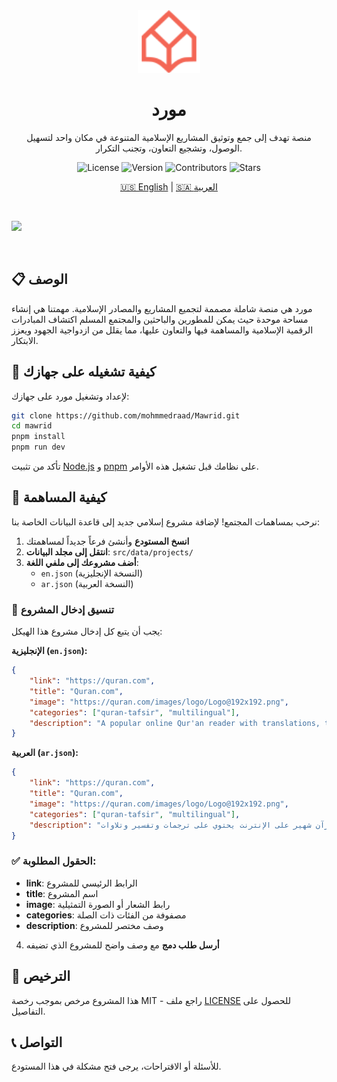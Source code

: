 <div align="center">
  <img src="./public/logo.svg" height="100" alt="Mawrid Logo"/>
  <h1>مورد</h1>
  <p>منصة تهدف إلى جمع وتوثيق المشاريع الإسلامية المتنوعة في مكان واحد لتسهيل الوصول، وتشجيع التعاون، وتجنب التكرار.</p>

![License](https://img.shields.io/badge/license-MIT-blue.svg)
![Version](https://img.shields.io/github/package-json/v/mohmmedraad/mawrid)
![Contributors](https://img.shields.io/github/contributors/mohmmedraad/mawrid)
![Stars](https://img.shields.io/github/stars/mohmmedraad/mawrid?style=social)

[🇺🇸 English](README.md) | [🇸🇦 العربية](README.ar.md)

</div>

<br/>

![](https://i.imgur.com/waxVImv.png)

<br/>

## 📋 الوصف

مورد هي منصة شاملة مصممة لتجميع المشاريع والمصادر الإسلامية. مهمتنا هي إنشاء مساحة موحدة حيث يمكن للمطورين والباحثين والمجتمع المسلم اكتشاف المبادرات الرقمية الإسلامية والمساهمة فيها والتعاون عليها، مما يقلل من ازدواجية الجهود ويعزز الابتكار.

## 🚀 كيفية تشغيله على جهازك

لإعداد وتشغيل مورد على جهازك:

```bash
git clone https://github.com/mohmmedraad/Mawrid.git
cd mawrid
pnpm install
pnpm run dev
```

تأكد من تثبيت [Node.js](https://nodejs.org/) و [pnpm](https://pnpm.io/) على نظامك قبل تشغيل هذه الأوامر.

## 🤝 كيفية المساهمة

نرحب بمساهمات المجتمع! لإضافة مشروع إسلامي جديد إلى قاعدة البيانات الخاصة بنا:

1. **انسخ المستودع** وأنشئ فرعاً جديداً لمساهمتك
2. **انتقل إلى مجلد البيانات**: `src/data/projects/`
3. **أضف مشروعك إلى ملفي اللغة**:
    - `en.json` (النسخة الإنجليزية)
    - `ar.json` (النسخة العربية)

### 📝 تنسيق إدخال المشروع

يجب أن يتبع كل إدخال مشروع هذا الهيكل:

**الإنجليزية (`en.json`):**

```json
{
    "link": "https://quran.com",
    "title": "Quran.com",
    "image": "https://quran.com/images/logo/Logo@192x192.png",
    "categories": ["quran-tafsir", "multilingual"],
    "description": "A popular online Qur'an reader with translations, tafsir, and recitations."
}
```

**العربية (`ar.json`):**

```json
{
    "link": "https://quran.com",
    "title": "Quran.com",
    "image": "https://quran.com/images/logo/Logo@192x192.png",
    "categories": ["quran-tafsir", "multilingual"],
    "description": "قارئ قرآن شهير على الإنترنت يحتوي على ترجمات وتفسير وتلاوات."
}
```

### ✅ الحقول المطلوبة:

-   **link**: الرابط الرئيسي للمشروع
-   **title**: اسم المشروع
-   **image**: رابط الشعار أو الصورة التمثيلية
-   **categories**: مصفوفة من الفئات ذات الصلة
-   **description**: وصف مختصر للمشروع

4. **أرسل طلب دمج** مع وصف واضح للمشروع الذي تضيفه

## 📄 الترخيص

هذا المشروع مرخص بموجب رخصة MIT - راجع ملف [LICENSE](LICENSE) للحصول على التفاصيل.

## 📞 التواصل

للأسئلة أو الاقتراحات، يرجى فتح مشكلة في هذا المستودع.

